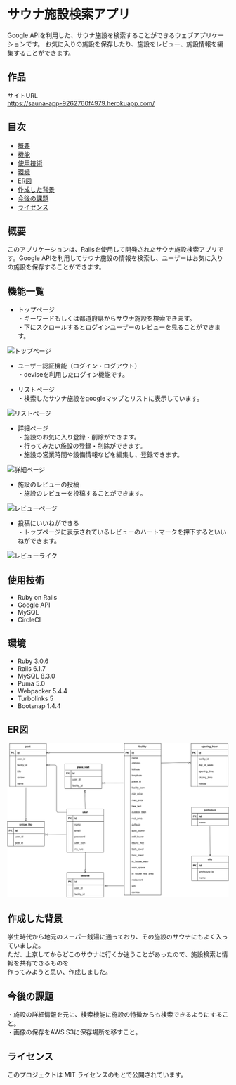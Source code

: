 # サウナ施設検索アプリ

Google APIを利用した、サウナ施設を検索することができるウェブアプリケーションです。
お気に入りの施設を保存したり、施設をレビュー、施設情報を編集することができます。

## 作品
サイトURL  
https://sauna-app-9262760f4979.herokuapp.com/

## 目次
- [概要](#概要)
- [機能](#機能)
- [使用技術](#使用技術)
- [環境](#環境)
- [ER図](#er図)
- [作成した背景](#作成した背景)
- [今後の課題](#今後の課題)
- [ライセンス](#ライセンス)

## 概要
このアプリケーションは、Railsを使用して開発されたサウナ施設検索アプリです。Google APIを利用してサウナ施設の情報を検索し、ユーザーはお気に入りの施設を保存することができます。

## 機能一覧
* トップページ  
・キーワードもしくは都道府県からサウナ施設を検索できます。  
・下にスクロールするとログインユーザーのレビューを見ることができます。
<img width="600" height="300" alt="トップページ" src="https://github.com/Ryutaro032/sauna-app/assets/72485351/827113f2-4d59-4a9a-ad68-3d44e36a893f">

* ユーザー認証機能（ログイン・ログアウト）  
・deviseを利用したログイン機能です。

* リストページ  
・検索したサウナ施設をgoogleマップとリストに表示しています。
<img width="600" height="300" alt="リストページ" src="https://github.com/Ryutaro032/sauna-app/assets/72485351/f077145e-a9f6-419a-bb68-1071b9971829">

* 詳細ページ  
・施設のお気に入り登録・削除ができます。  
・行ってみたい施設の登録・削除ができます。  
・施設の営業時間や設備情報などを編集し、登録できます。
<img width="600" height="300" alt="詳細ページ" src="https://github.com/Ryutaro032/sauna-app/assets/72485351/4828e5eb-3db6-4405-b756-dae58f2f443d">

* 施設のレビューの投稿  
・施設のレビューを投稿することができます。  
<img width="600" height="300" alt="レビューページ" src="https://github.com/Ryutaro032/sauna-app/assets/72485351/65920c29-4d30-4a43-bf70-e1da535fe762">

* 投稿にいいねができる  
・トップページに表示されているレビューのハートマークを押下するといいねができます。
<img width="600" height="300" alt="レビューライク" src="https://github.com/Ryutaro032/sauna-app/assets/72485351/d5faaa41-aa6b-4499-be4a-2d90e08c9f3c">

## 使用技術
* Ruby on Rails
* Google API
* MySQL 
* CircleCI

## 環境
* Ruby 3.0.6
* Rails 6.1.7
* MySQL 8.3.0
* Puma 5.0
* Webpacker 5.4.4
* Turbolinks 5
* Bootsnap 1.4.4

## ER図

  ![](./sauna-app.drawio.svg)

## 作成した背景
学生時代から地元のスーパー銭湯に通っており、その施設のサウナにもよく入っていました。  
ただ、上京してからどこのサウナに行くか迷うことがあったので、施設検索と情報を共有できるものを  
作ってみようと思い、作成しました。

## 今後の課題  
・施設の詳細情報を元に、検索機能に施設の特徴からも検索できるようにすること。  
・画像の保存をAWS S3に保存場所を移すこと。

## ライセンス

このプロジェクトは MIT ライセンスのもとで公開されています。
